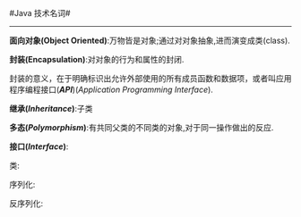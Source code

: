 #Java 技术名词#

---

**面向对象(Object Oriented)**:万物皆是对象;通过对对象抽象,进而演变成类(class).

**封装(Encapsulation)**:对对象的行为和属性的封闭.

封装的意义，在于明确标识出允许外部使用的所有成员函数和数据项，或者叫应用程序编程接口(***API***)(*Application Programming Interface*).

**继承(*Inheritance*)**:子类

**多态(*Polymorphism*)**:有共同父类的不同类的对象,对于同一操作做出的反应.

**接口(*Interface*)**:

类:

序列化:

反序列化:

